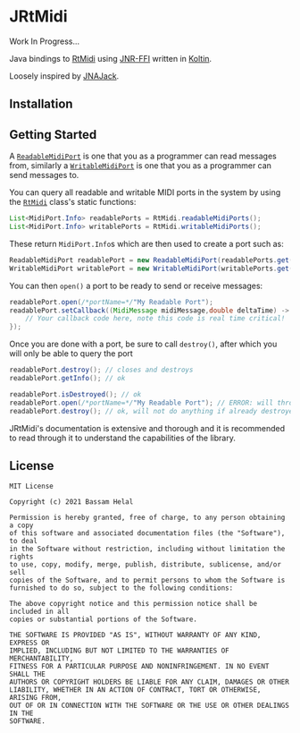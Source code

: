 # JRtMidi

Work In Progress...

Java bindings to [RtMidi](https://github.com/thestk/rtmidi)
using [JNR-FFI](https://github.com/jnr/jnr-ffi)
written in [Koltin](https://kotlinlang.org/).

Loosely inspired by [JNAJack](https://github.com/jaudiolibs/jnajack).

## Installation

<!-- TODO add dependency notation here -->

## Getting Started

<!-- TODO add reference to example repo here -->

<!-- TODO mention supported platforms and the bundled libraries -->

A [`ReadableMidiPort`](src/main/kotlin/dev/basshelal/jrtmidi/api/ReadableMidiPort.kt)
is one that you as a programmer can read messages from, similarly a
[`WritableMidiPort`](src/main/kotlin/dev/basshelal/jrtmidi/api/WritableMidiPort.kt)
is one that you as a programmer can send messages to.

You can query all readable and writable MIDI ports in the system by using the
[`RtMidi`](src/main/kotlin/dev/basshelal/jrtmidi/api/RtMidi.kt) class's static functions:

```java
List<MidiPort.Info> readablePorts = RtMidi.readableMidiPorts();
List<MidiPort.Info> writablePorts = RtMidi.writableMidiPorts();
```

These return `MidiPort.Info`s which are then used to create a port such as:

```java
ReadableMidiPort readablePort = new ReadableMidiPort(readablePorts.get(0));
WritableMidiPort writablePort = new WritableMidiPort(writablePorts.get(0));
```

You can then `open()` a port to be ready to send or receive messages:

```java
readablePort.open(/*portName=*/"My Readable Port");
readablePort.setCallback((MidiMessage midiMessage,double deltaTime) -> {
    // Your callback code here, note this code is real time critical!
});
```

Once you are done with a port, be sure to call `destroy()`, after which you will only be able to query the port

```java
readablePort.destroy(); // closes and destroys
readablePort.getInfo(); // ok

readablePort.isDestroyed(); // ok
readablePort.open(/*portName=*/"My Readable Port"); // ERROR: will throw RtMidiPortException!
readablePort.destroy(); // ok, will not do anything if already destroyed
```

JRtMidi's documentation is extensive and thorough and it is recommended to read through it to understand the
capabilities of the library.

## License

```
MIT License

Copyright (c) 2021 Bassam Helal

Permission is hereby granted, free of charge, to any person obtaining a copy
of this software and associated documentation files (the "Software"), to deal
in the Software without restriction, including without limitation the rights
to use, copy, modify, merge, publish, distribute, sublicense, and/or sell
copies of the Software, and to permit persons to whom the Software is
furnished to do so, subject to the following conditions:

The above copyright notice and this permission notice shall be included in all
copies or substantial portions of the Software.

THE SOFTWARE IS PROVIDED "AS IS", WITHOUT WARRANTY OF ANY KIND, EXPRESS OR
IMPLIED, INCLUDING BUT NOT LIMITED TO THE WARRANTIES OF MERCHANTABILITY,
FITNESS FOR A PARTICULAR PURPOSE AND NONINFRINGEMENT. IN NO EVENT SHALL THE
AUTHORS OR COPYRIGHT HOLDERS BE LIABLE FOR ANY CLAIM, DAMAGES OR OTHER
LIABILITY, WHETHER IN AN ACTION OF CONTRACT, TORT OR OTHERWISE, ARISING FROM,
OUT OF OR IN CONNECTION WITH THE SOFTWARE OR THE USE OR OTHER DEALINGS IN THE
SOFTWARE.
```